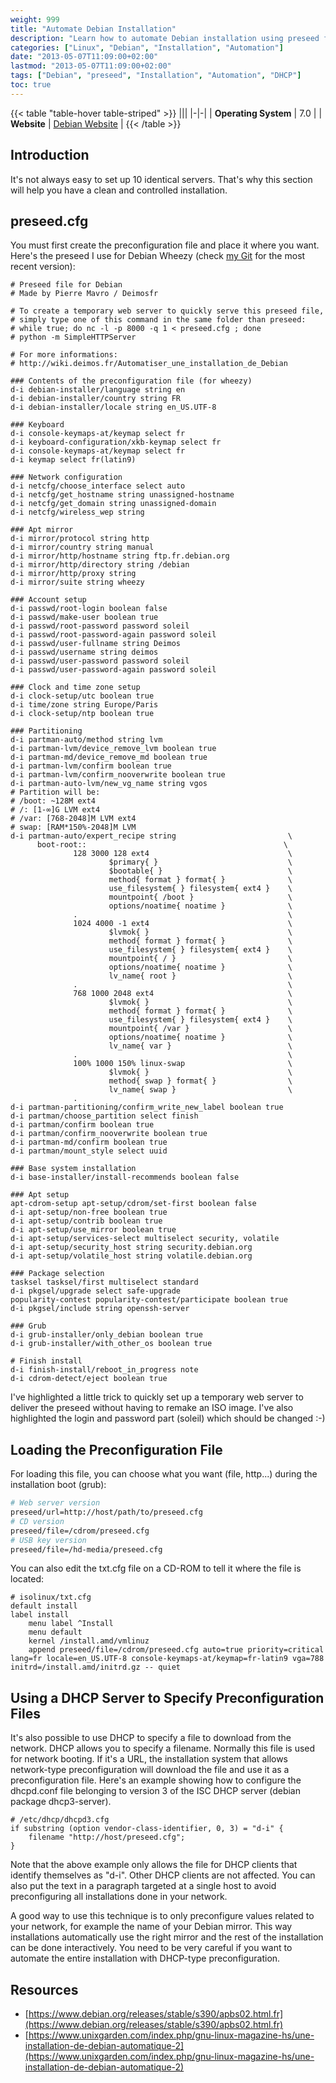 ```yaml
---
weight: 999
title: "Automate Debian Installation"
description: "Learn how to automate Debian installation using preseed files to create identical server setups efficiently."
categories: ["Linux", "Debian", "Installation", "Automation"]
date: "2013-05-07T11:09:00+02:00"
lastmod: "2013-05-07T11:09:00+02:00"
tags: ["Debian", "preseed", "Installation", "Automation", "DHCP"]
toc: true
---
```


{{< table "table-hover table-striped" >}}
|||
|-|-|
| **Operating System** | 7.0 |
| **Website** | [Debian Website](https://www.debian.org) |
{{< /table >}}

## Introduction

It's not always easy to set up 10 identical servers. That's why this section will help you have a clean and controlled installation.

## preseed.cfg

You must first create the preconfiguration file and place it where you want. Here's the preseed I use for Debian Wheezy (check [my Git](https://git.deimos.fr) for the most recent version):

```
# Preseed file for Debian
# Made by Pierre Mavro / Deimosfr

# To create a temporary web server to quickly serve this preseed file,
# simply type one of this command in the same folder than preseed:
# while true; do nc -l -p 8000 -q 1 < preseed.cfg ; done
# python -m SimpleHTTPServer

# For more informations:
# http://wiki.deimos.fr/Automatiser_une_installation_de_Debian

### Contents of the preconfiguration file (for wheezy)
d-i debian-installer/language string en
d-i debian-installer/country string FR
d-i debian-installer/locale string en_US.UTF-8

### Keyboard
d-i console-keymaps-at/keymap select fr
d-i keyboard-configuration/xkb-keymap select fr
d-i console-keymaps-at/keymap select fr
d-i keymap select fr(latin9)

### Network configuration
d-i netcfg/choose_interface select auto
d-i netcfg/get_hostname string unassigned-hostname
d-i netcfg/get_domain string unassigned-domain
d-i netcfg/wireless_wep string

### Apt mirror
d-i mirror/protocol string http
d-i mirror/country string manual
d-i mirror/http/hostname string ftp.fr.debian.org
d-i mirror/http/directory string /debian
d-i mirror/http/proxy string
d-i mirror/suite string wheezy

### Account setup
d-i passwd/root-login boolean false
d-i passwd/make-user boolean true
d-i passwd/root-password password soleil
d-i passwd/root-password-again password soleil
d-i passwd/user-fullname string Deimos
d-i passwd/username string deimos
d-i passwd/user-password password soleil
d-i passwd/user-password-again password soleil

### Clock and time zone setup
d-i clock-setup/utc boolean true
d-i time/zone string Europe/Paris
d-i clock-setup/ntp boolean true

### Partitioning
d-i partman-auto/method string lvm
d-i partman-lvm/device_remove_lvm boolean true
d-i partman-md/device_remove_md boolean true
d-i partman-lvm/confirm boolean true
d-i partman-lvm/confirm_nooverwrite boolean true
d-i partman-auto-lvm/new_vg_name string vgos
# Partition will be:
# /boot: ~128M ext4
# /: [1-∞]G LVM ext4
# /var: [768-2048]M LVM ext4
# swap: [RAM*150%-2048]M LVM
d-i partman-auto/expert_recipe string                         \
      boot-root::                                            \
              128 3000 128 ext4                               \
                      $primary{ }                             \
                      $bootable{ }                            \
                      method{ format } format{ }              \
                      use_filesystem{ } filesystem{ ext4 }    \
                      mountpoint{ /boot }                     \
                      options/noatime{ noatime }              \
              .                                               \
              1024 4000 -1 ext4                               \
                      $lvmok{ }                               \
                      method{ format } format{ }              \
                      use_filesystem{ } filesystem{ ext4 }    \
                      mountpoint{ / }                         \
                      options/noatime{ noatime }              \
                      lv_name{ root }                         \
              .                                               \
              768 1000 2048 ext4                              \
                      $lvmok{ }                               \
                      method{ format } format{ }              \
                      use_filesystem{ } filesystem{ ext4 }    \
                      mountpoint{ /var }                      \
                      options/noatime{ noatime }              \
                      lv_name{ var }                          \
              .                                               \
              100% 1000 150% linux-swap                       \
                      $lvmok{ }                               \
                      method{ swap } format{ }                \
                      lv_name{ swap }                         \
              .
d-i partman-partitioning/confirm_write_new_label boolean true
d-i partman/choose_partition select finish
d-i partman/confirm boolean true
d-i partman/confirm_nooverwrite boolean true
d-i partman-md/confirm boolean true
d-i partman/mount_style select uuid

### Base system installation
d-i base-installer/install-recommends boolean false

### Apt setup
apt-cdrom-setup apt-setup/cdrom/set-first boolean false
d-i apt-setup/non-free boolean true
d-i apt-setup/contrib boolean true
d-i apt-setup/use_mirror boolean true
d-i apt-setup/services-select multiselect security, volatile
d-i apt-setup/security_host string security.debian.org
d-i apt-setup/volatile_host string volatile.debian.org

### Package selection
tasksel tasksel/first multiselect standard
d-i pkgsel/upgrade select safe-upgrade
popularity-contest popularity-contest/participate boolean true
d-i pkgsel/include string openssh-server

### Grub
d-i grub-installer/only_debian boolean true
d-i grub-installer/with_other_os boolean true

# Finish install
d-i finish-install/reboot_in_progress note
d-i cdrom-detect/eject boolean true
```

I've highlighted a little trick to quickly set up a temporary web server to deliver the preseed without having to remake an ISO image. I've also highlighted the login and password part (soleil) which should be changed :-)

## Loading the Preconfiguration File

For loading this file, you can choose what you want (file, http...) during the installation boot (grub):

```bash
# Web server version
preseed/url=http://host/path/to/preseed.cfg
# CD version
preseed/file=/cdrom/preseed.cfg
# USB key version
preseed/file=/hd-media/preseed.cfg
```

You can also edit the txt.cfg file on a CD-ROM to tell it where the file is located:

```
# isolinux/txt.cfg
default install
label install
    menu label ^Install
    menu default
    kernel /install.amd/vmlinuz
    append preseed/file=/cdrom/preseed.cfg auto=true priority=critical lang=fr locale=en_US.UTF-8 console-keymaps-at/keymap=fr-latin9 vga=788 initrd=/install.amd/initrd.gz -- quiet
```

## Using a DHCP Server to Specify Preconfiguration Files

It's also possible to use DHCP to specify a file to download from the network. DHCP allows you to specify a filename. Normally this file is used for network booting. If it's a URL, the installation system that allows network-type preconfiguration will download the file and use it as a preconfiguration file. Here's an example showing how to configure the dhcpd.conf file belonging to version 3 of the ISC DHCP server (debian package dhcp3-server).

```
# /etc/dhcp/dhcpd3.cfg
if substring (option vendor-class-identifier, 0, 3) = "d-i" {
    filename "http://host/preseed.cfg";
}
```

Note that the above example only allows the file for DHCP clients that identify themselves as "d-i". Other DHCP clients are not affected. You can also put the text in a paragraph targeted at a single host to avoid preconfiguring all installations done in your network.

A good way to use this technique is to only preconfigure values related to your network, for example the name of your Debian mirror. This way installations automatically use the right mirror and the rest of the installation can be done interactively. You need to be very careful if you want to automate the entire installation with DHCP-type preconfiguration.

## Resources
- [https://www.debian.org/releases/stable/s390/apbs02.html.fr](https://www.debian.org/releases/stable/s390/apbs02.html.fr)
- [https://www.unixgarden.com/index.php/gnu-linux-magazine-hs/une-installation-de-debian-automatique-2](https://www.unixgarden.com/index.php/gnu-linux-magazine-hs/une-installation-de-debian-automatique-2)
